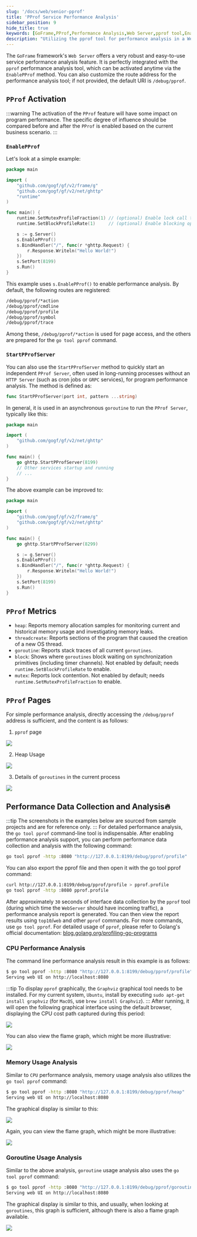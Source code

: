 ```yaml
---
slug: '/docs/web/senior-pprof'
title: 'PProf Service Performance Analysis'
sidebar_position: 9
hide_title: true
keywords: [GoFrame,PProf,Performance Analysis,Web Server,pprof tool,EnablePProf,PProf Server,GoFrame framework,Performance Optimization,Go tool]
description: "Utilizing the pprof tool for performance analysis in a Web Server built with the GoFrame framework. The GoFrame framework integrates pprof, allowing for easy activation of performance analysis through the EnablePProf method. It also explores how to set up an independent PProf Server to effectively monitor key metrics such as memory usage, goroutine behavior, and CPU performance. The document provides concrete command line examples and analysis."
---
```


The `GoFrame` framework's `Web Server` offers a very robust and easy-to-use service performance analysis feature. It is perfectly integrated with the `pprof` performance analysis tool, which can be activated anytime via the `EnablePProf` method. You can also customize the route address for the performance analysis tool; if not provided, the default URI is `/debug/pprof`.

## `PProf` Activation
:::warning
The activation of the `PProf` feature will have some impact on program performance. The specific degree of influence should be compared before and after the `PProf` is enabled based on the current business scenario.
:::
### `EnablePProf`

Let's look at a simple example:

```go
package main

import (
    "github.com/gogf/gf/v2/frame/g"
    "github.com/gogf/gf/v2/net/ghttp"
    "runtime"
)

func main() {
    runtime.SetMutexProfileFraction(1) // (optional) Enable lock call tracing
    runtime.SetBlockProfileRate(1)     // (optional) Enable blocking operation tracing

    s := g.Server()
    s.EnablePProf()
    s.BindHandler("/", func(r *ghttp.Request) {
        r.Response.Writeln("Hello World!")
    })
    s.SetPort(8199)
    s.Run()
}
```

This example uses `s.EnablePProf()` to enable performance analysis. By default, the following routes are registered:

```html
/debug/pprof/*action
/debug/pprof/cmdline
/debug/pprof/profile
/debug/pprof/symbol
/debug/pprof/trace
```

Among these, `/debug/pprof/*action` is used for page access, and the others are prepared for the `go tool pprof` command.

### `StartPProfServer`

You can also use the `StartPProfServer` method to quickly start an independent `PProf Server`, often used in long-running processes without an `HTTP Server` (such as cron jobs or `GRPC` services), for program performance analysis. The method is defined as:

```go
func StartPProfServer(port int, pattern ...string)
```

In general, it is used in an asynchronous `goroutine` to run the `PProf Server`, typically like this:

```go
package main

import (
    "github.com/gogf/gf/v2/net/ghttp"
)

func main() {
    go ghttp.StartPProfServer(8199)
    // Other services startup and running
    // ...
}
```

The above example can be improved to:

```go
package main

import (
    "github.com/gogf/gf/v2/frame/g"
    "github.com/gogf/gf/v2/net/ghttp"
)

func main() {
    go ghttp.StartPProfServer(8299)

    s := g.Server()
    s.EnablePProf()
    s.BindHandler("/", func(r *ghttp.Request) {
        r.Response.Writeln("Hello World!")
    })
    s.SetPort(8199)
    s.Run()
}
```

## `PProf` Metrics

- `heap`: Reports memory allocation samples for monitoring current and historical memory usage and investigating memory leaks.
- `threadcreate`: Reports sections of the program that caused the creation of a new OS thread.
- `goroutine`: Reports stack traces of all current `goroutines`.
- `block`: Shows where `goroutines` block waiting on synchronization primitives (including timer channels). Not enabled by default; needs `runtime.SetBlockProfileRate` to enable.
- `mutex`: Reports lock contention. Not enabled by default; needs `runtime.SetMutexProfileFraction` to enable.

## `PProf` Pages

For simple performance analysis, directly accessing the `/debug/pprof` address is sufficient, and the content is as follows:

1. `pprof` page

![](/markdown/0c6356506eecaa796495070aab32fcb6.png)

2. Heap Usage

![](/markdown/990043747df320652c2ab0944f259f73.png)

3. Details of `goroutines` in the current process

![](/markdown/4aad1989545e9fe67cf46de3b06686aa.png)

## Performance Data Collection and Analysis🔥
:::tip
The screenshots in the examples below are sourced from sample projects and are for reference only.
:::
For detailed performance analysis, the `go tool pprof` command-line tool is indispensable. After enabling performance analysis support, you can perform performance data collection and analysis with the following command:

```bash
go tool pprof -http :8080 "http://127.0.0.1:8199/debug/pprof/profile"
```

You can also export the pprof file and then open it with the go tool pprof command:

```bash
curl http://127.0.0.1:8199/debug/pprof/profile > pprof.profile
go tool pprof -http :8080 pprof.profile
```

After approximately `30` seconds of interface data collection by the `pprof` tool (during which time the `WebServer` should have incoming traffic), a performance analysis report is generated. You can then view the report results using `top10`/`web` and other `pprof` commands. For more commands, use `go tool pprof`. For detailed usage of `pprof`, please refer to Golang's official documentation: [blog.golang.org/profiling-go-programs](https://blog.golang.org/profiling-go-programs)

### CPU Performance Analysis

The command line performance analysis result in this example is as follows:

```bash
$ go tool pprof -http :8080 "http://127.0.0.1:8199/debug/pprof/profile"
Serving web UI on http://localhost:8080
```
:::tip
To display `pprof` graphically, the `Graphviz` graphical tool needs to be installed. For my current system, `Ubuntu`, install by executing `sudo apt-get install graphviz` (for `MacOS`, use `brew install Graphviz`).
:::
After running, it will open the following graphical interface using the default browser, displaying the CPU cost path captured during this period:

![](/markdown/56387af30ed4e111df652c5918f36313.png)

You can also view the flame graph, which might be more illustrative:

![](/markdown/69a078ee228fa5ae63e91ea8bd45b6db.png)

### Memory Usage Analysis

Similar to `CPU` performance analysis, memory usage analysis also utilizes the `go tool pprof` command:

```bash
$ go tool pprof -http :8080 "http://127.0.0.1:8199/debug/pprof/heap"
Serving web UI on http://localhost:8080
```

The graphical display is similar to this:

![](/markdown/3740981520744e6a3831ba5f2c811e23.png)

Again, you can view the flame graph, which might be more illustrative:

![](/markdown/8f5ef1007b9eaddab88adadfff9f6101.png)

### Goroutine Usage Analysis

Similar to the above analysis, `goroutine` usage analysis also uses the `go tool pprof` command:

```bash
$ go tool pprof -http :8080 "http://127.0.0.1:8199/debug/pprof/goroutine"
Serving web UI on http://localhost:8080
```

The graphical display is similar to this, and usually, when looking at `goroutines`, this graph is sufficient, although there is also a flame graph available.

![](/markdown/adbc81d2a903ede5454eeb85c2ca5743.png)